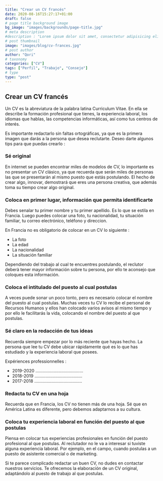 ```yaml
---
title: "Crear un CV francés"
date: 2020-08-16T15:27:17+01:00
draft: false
# page title background image
bg_image: "images/backgrounds/page-title.jpg"
# meta description
#description : "Lorem ipsum dolor sit amet, consectetur adipisicing elit, sed do eiusmod tempor incididunt ut labore. dolore magna aliqua. Ut enim ad minim veniam, quis nostrud."
# post thumbnail
image: "images/blog/cv-frances.jpg"
# post author
author: "Qori"
# taxonomy
categories: ["CV"]
tags: ["Perfil", "Trabajo", "Consejo"]
# type
type: "post"
---
```

## Crear un CV francés

Un CV es la abreviatura de la palabra latina Curriculum Vitae. En ella se describe la formación profesional que tienes, la experiencia laboral, los idiomas que hablas, las competencias informáticas, así como tus centros de interés.

Es importante redactarlo sin faltas ortográficas, ya que es la primera imagen que darás a la persona que desea reclutarte.
Deseo darte algunos tips  para que puedas crearlo :

### Sé original

En internet se pueden encontrar miles de modelos de CV, lo importante es no presentar un CV clásico, ya que recuerda que serán miles de personas las que se presentarán al mismo puesto que estás postulando. El hecho de crear algo, innovar, demostrará que eres una persona creativa, que además toma su tiempo crear algo original.

### Coloca en primer lugar, información que permita identificarte

Debes senalar tu primer nombre y tu primer apellido. Es lo que se estila en Francia. Luego puedes colocar una foto, tu nacionalidad, tu situación familiar, tu correo electrónico, teléfono y direccion.

En Francia no es obligatorio de colocar en un CV lo siguiente :
- La foto
- La edad
- La nacionalidad
- La situación familiar

Dependiendo del trabajo al cual te encuentres postulando, el reclutor deberà tener mayor información sobre tu persona, por ello te aconsejo que coloques esta información.

### Coloca el intitulado del puesto al cual postulas

A veces puede sonar un poco tonto, pero es necesario colocar el nombre del puesto al cual  postulas. Muchas veces tu CV lo recibe el personal de Recursos Humanos y ellos han colocado varios avisos al mismo tiempo y por ello le facilitarás la vida, colocando el nombre del puesto al que postulas.

### Sé claro en la redacción de tus ideas

Recuerda siempre empezar por lo más reciente que hayas hecho. La persona que lee tu CV debe ubicar rápidamente qué es lo que has estudiado y la experiencia laboral que posees. 

Expériences professionnelles :
- 2019-2020 …………………………………
- 2018-2019 …………………………………
- 2017-2018 …………………………………

### Redacta tu CV en una hoja

Recuerda que en Francia, los CV no tienen más de una hoja. Sé que en América Latina es diferente, pero debemos adaptarnos a su cultura.

### Coloca tu experiencia laboral en función del puesto al que postulas

Piensa en colocar tus experiencias profesionales en función del puesto profesional al que postulas. Al reclutador no le va a interesar si tuviste alguna experiencia laboral. Por ejemplo, en el campo, cuando postulas a un puesto de asistente comercial o de marketing.

Si te parece complicado redactar un buen CV, no dudes en contactar nuestros servicios. Te ofrecemos la elaboración de un CV original, adaptándolo al puesto de trabajo al que postulas.
